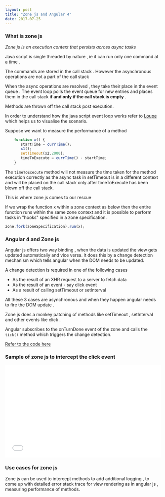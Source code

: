 ```yaml
---
layout: post
title: "Zone js and Angular 4"
date: 2017-07-25
---
```


<h3> What is zone js</h3>

<i>Zone js is an execution context that persists across async tasks</i>

Java script is single threaded by nature , ie it can run only one command at a time .

The commands are stored in the call stack . However the asynchronous operations are not a part of the call stack 

When the async operations are resolved , they take their place in the event queue . The event loop polls the event queue 
for new entries and places them in the call stack <b>if and only if the call stack is empty </b>.

Methods are thrown off the call stack post execution.

In order to understand how the java script event loop works refer to <a href="http://latentflip.com/loupe/">Loupe</a>
which helps us to visualise the scenario.

Suppose we want to measure the performance of a method

```javascript
    function x() {
       startTime = currTime();
       x1();
       setTimeout(x2,2000);
       timeToExecute = currTime() - startTime;
    }

```

The `timeToExecute` method will not measure the time taken for the method execution correctly  as the
async task in setTimeout is in a different context and will be placed on the call stack only after 
timeToExecute has been blown off the call stack.

This is where zone js comes to our rescue

If we wrap the function x within a zone context as below then the entire function runs within the same zone context
and it is possible to perform tasks in "hooks" specified in a zone specification.

```javascript
zone.fork(zoneSpecification).run(x);

```

<h3> Angular 4 and Zone js </h3>

Angular js offers two way binding , when the data is updated the view gets updated automatically and vice versa.
It does this by a change detection mechanism which tells angular when the DOM needs to be updated.

A change detection is required in one of the following cases

<ul>
  <li> As the result of an XHR request to a server to fetch data </li>
  <li> As the result of an event - say click event </li>
  <li> As a result of calling setTimeout or setInterval </li>
</ul>

All  these 3 cases are asynchronous and when they happen angular needs to fire the DOM update .

Zone js does a monkey patching of methods like setTimeout , setInterval and other events like click .

Angular subscribes to the onTurnDone event of the zone and calls the `tick()` method which triggers the change detection.

<a href="https://github.com/angular/angular/blob/3dca9d522a79d037b3c2deba537ed547fc3f65b8/modules/angular2/src/core/application_ref.ts#L374"> Refer to the code here
</a>



<h3> Sample of zone js to intercept the click event  </h3>

<iframe width="100%" height="300" src="//jsfiddle.net/pree888/pv4a7pfj/embedded/" allowfullscreen="allowfullscreen" frameborder="0"></iframe>

<h3> Use cases for zone js </h3>

Zone js can be used to intercept methods to add additional logging , to come up with detailed error stack trace 
for view rendering as in angular js , measuring performance of methods.







